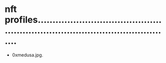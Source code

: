 # nft profiles...................................................................................................
- 0xmedusa.jpg.
